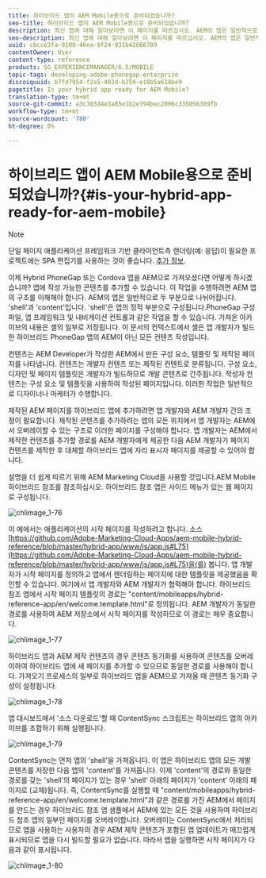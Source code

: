 ```yaml
---
title: 하이브리드 앱이 AEM Mobile용으로 준비되었습니까?
seo-title: 하이브리드 앱이 AEM Mobile용으로 준비되었습니까?
description: 최신 앱에 대해 알아보려면 이 페이지를 따르십시오. AEM의 앱은 일반적으로 두 부분으로 나뉘어집니다. 'shell'과 'content' 및 이 페이지는 이러한 항목에 대한 더 많은 통찰력을 제공합니다.
seo-description: 최신 앱에 대해 알아보려면 이 페이지를 따르십시오. AEM의 앱은 일반적으로 두 부분으로 나뉘어집니다. 'shell'과 'content' 및 이 페이지는 이러한 항목에 대한 더 많은 통찰력을 제공합니다.
uuid: cbcce3fa-9100-46ea-9f24-931b42666709
contentOwner: User
content-type: reference
products: SG_EXPERIENCEMANAGER/6.5/MOBILE
topic-tags: developing-adobe-phonegap-enterprise
discoiquuid: b7fd7954-f2a5-402d-b259-e18b5a618be9
pagetitle: Is your hybrid app ready for AEM Mobile?
translation-type: tm+mt
source-git-commit: a3c303d4e3a85e1b2e794bec2006c335056309fb
workflow-type: tm+mt
source-wordcount: '780'
ht-degree: 0%

---
```



# 하이브리드 앱이 AEM Mobile용으로 준비되었습니까?{#is-your-hybrid-app-ready-for-aem-mobile}

>[!NOTE]
>
>단일 페이지 애플리케이션 프레임워크 기반 클라이언트측 렌더링(예: 응답)이 필요한 프로젝트에는 SPA 편집기를 사용하는 것이 좋습니다. [추가 정보](/help/sites-developing/spa-overview.md).

이제 Hybrid PhoneGap 또는 Cordova 앱을 AEM으로 가져오셨다면 어떻게 하시겠습니까? 앱에 작성 가능한 콘텐츠를 추가할 수 있습니다. 이 작업을 수행하려면 AEM 앱의 구조를 이해해야 합니다. AEM의 앱은 일반적으로 두 부분으로 나뉘어집니다. &#39;shell&#39;과 &#39;content&#39;입니다. &#39;shell&#39;은 앱의 정적 부분으로 구성됩니다.PhoneGap 구성 파일, 앱 프레임워크 및 내비게이션 컨트롤과 같은 작업을 할 수 있습니다. 가져온 아카이브의 내용은 셸의 일부로 저장됩니다. 이 문서의 컨텍스트에서 셸은 앱 개발자가 빌드한 하이브리드 PhoneGap 앱의 AEM이 아닌 모든 컨텐츠 작성입니다.

컨텐츠는 AEM Developer가 작성한 AEM에서 만든 구성 요소, 템플릿 및 제작된 페이지를 나타냅니다. 컨텐츠는 개발자 컨텐츠 또는 제작된 컨텐트로 분류됩니다. 구성 요소, 디자인 및 페이지 템플릿은 개발자가 빌드하므로 개발 콘텐츠로 간주됩니다. 작성자 컨텐츠는 구성 요소 및 템플릿을 사용하여 작성된 페이지입니다. 이러한 작업은 일반적으로 디자이너나 마케터가 수행합니다.

제작된 AEM 페이지를 하이브리드 앱에 추가하려면 앱 개발자와 AEM 개발자 간의 조정이 필요합니다. 제작된 콘텐츠를 추가하려는 앱의 모든 위치에서 앱 개발자는 AEM에서 오버레이할 수 있는 구조로 이러한 페이지를 구성해야 합니다. 앱 개발자는 AEM에서 제작한 컨텐츠를 추가할 경로를 AEM 개발자에게 제공한 다음 AEM 개발자가 페이지 컨텐츠를 제작한 후 대체할 하이브리드 앱에 자리 표시자 페이지를 제공할 수 있어야 합니다.

설명을 더 쉽게 따르기 위해 AEM Marketing Cloud을 사용할 것입니다.AEM Mobile 하이브리드 참조를 참조하십시오. 하이브리드 참조 앱은 사이드 메뉴가 있는 웹 페이지로 구성됩니다.

![chlimage_1-76](assets/chlimage_1-76.png)

이 예에서는 애플리케이션의 시작 페이지를 작성하려고 합니다. 소스 [https://github.com/Adobe-Marketing-Cloud-Apps/aem-mobile-hybrid-reference/blob/master/hybrid-app/www/js/app.js#L75](https://github.com/Adobe-Marketing-Cloud-Apps/aem-mobile-hybrid-reference/blob/master/hybrid-app/www/js/app.js#L75)을(를) 봅니다. 앱 개발자가 시작 페이지를 정의하고 앱에서 렌더링하는 페이지에 대한 템플릿을 제공했음을 확인할 수 있습니다. 여기에서 앱 개발자와 AEM 개발자가 협력해야 합니다. 하이브리드 참조 앱에서 시작 페이지 템플릿의 경로는 &quot;content/mobileapps/hybrid-reference-app/en/welcome.template.html&quot;로 정의됩니다. AEM 개발자가 동일한 경로를 사용하여 AEM 저장소에서 시작 페이지를 작성하므로 이 경로는 매우 중요합니다.

![chlimage_1-77](assets/chlimage_1-77.png)

하이브리드 앱과 AEM 제작 컨텐츠의 경우 콘텐츠 동기화를 사용하여 콘텐츠를 오버레이하여 하이브리드 앱에 새 페이지를 추가할 수 있으므로 동일한 경로를 사용해야 합니다. 가져오기 프로세스의 일부로 하이브리드 앱을 AEM으로 가져올 때 콘텐츠 동기화 구성이 설정됩니다.

![chlimage_1-78](assets/chlimage_1-78.png)

앱 대시보드에서 &#39;소스 다운로드&#39;할 때 ContentSync 스크립트는 하이브리드 앱의 아카이브를 조합하기 위해 실행됩니다.

![chlimage_1-79](assets/chlimage_1-79.png)

ContentSync는 먼저 앱의 &#39;shell&#39;을 가져옵니다. 이 앱은 하이브리드 앱의 모든 개발 콘텐츠를 저장한 다음 앱의 &#39;content&#39;를 가져옵니다. 이제 &#39;content&#39;의 경로와 동일한 경로를 갖는 &#39;shell&#39;의 페이지가 있는 경우 &#39;shell&#39; 아래의 페이지가 &#39;content&#39; 아래의 페이지로 (교체)됩니다. 즉, ContentSync를 실행할 때 &quot;content/mobileapps/hybrid-reference-app/en/welcome.template.html&quot;과 같은 경로를 가진 AEM에서 페이지를 만드는 경우 하이브리드 참조 앱 샘플에서 AEM에 있는 모든 것을 사용하여 하이브리드 참조 앱의 일부인 페이지를 오버레이합니다. 오버레이는 ContentSync에서 처리되므로 앱을 사용하는 사용자의 경우 AEM 제작 콘텐츠가 포함된 앱 업데이트가 매끄럽게 표시되므로 앱을 다시 빌드할 필요가 없습니다. 따라서 앱을 실행하면 시작 페이지가 다음과 같이 표시됩니다.

![chlimage_1-80](assets/chlimage_1-80.png)
